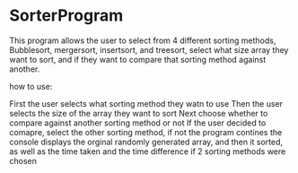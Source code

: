 # SorterProgram
This program allows the user to select from 4 different sorting methods, Bubblesort, mergersort, insertsort, and treesort, select what size array they want to sort, and if they want to compare that sorting method against another.

how to use:

First the user selects what sorting method they watn to use
Then the user selects the size of the array they want to sort
Next choose whether to compare against another sorting method or not
If the user decided to comapre, select the other sorting method, if not the program contines
the console displays the orginal randomly generated array, and then it sorted, as well as the time taken and the time difference if 2 sorting methods were chosen
